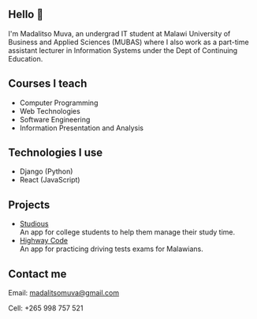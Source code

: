 ## Hello 👋

<!--
**v2-kaj/v2-kaj** is a ✨ _special_ ✨ repository because its `README.md` (this file) appears on your GitHub profile.

Here are some ideas to get you started:

- 🔭 I’m currently working on ...
- 🌱 I’m currently learning ...
- 👯 I’m looking to collaborate on ...
- 🤔 I’m looking for help with ...
- 💬 Ask me about ...
- 📫 How to reach me: ...
- 😄 Pronouns: ...
- ⚡ Fun fact: ...
-->
I'm Madalitso Muva, an undergrad IT student at Malawi University of Business and Applied Sciences (MUBAS) where I also work as a part-time assistant lecturer in Information Systems under the Dept of Continuing Education.

## Courses I teach
- Computer Programming
- Web Technologies
- Software Engineering
- Information Presentation and Analysis

## Technologies I use
- Django (Python)
- React (JavaScript)

## Projects
- [Studious](https://studious-io.herokuapp.com/) <br>
An app for college students to help them manage their study time.
- [Highway Code](https://highwaycode.herokuapp.com/) <br>
An app for practicing driving tests exams for Malawians.


## Contact me
Email: madalitsomuva@gmail.com<br>

Cell: +265 998 757 521
